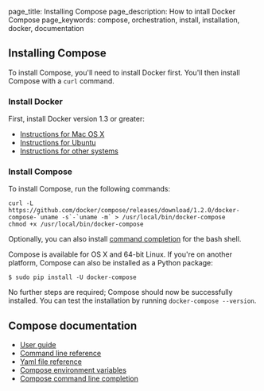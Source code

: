 page_title: Installing Compose
page_description: How to intall Docker Compose
page_keywords: compose, orchestration, install, installation, docker, documentation


## Installing Compose

To install Compose, you'll need to install Docker first. You'll then install
Compose with a `curl` command. 

### Install Docker

First, install Docker version 1.3 or greater:

- [Instructions for Mac OS X](http://docs.docker.com/installation/mac/)
- [Instructions for Ubuntu](http://docs.docker.com/installation/ubuntulinux/)
- [Instructions for other systems](http://docs.docker.com/installation/)

### Install Compose

To install Compose, run the following commands:

    curl -L https://github.com/docker/compose/releases/download/1.2.0/docker-compose-`uname -s`-`uname -m` > /usr/local/bin/docker-compose
    chmod +x /usr/local/bin/docker-compose

Optionally, you can also install [command completion](completion.md) for the
bash shell.

Compose is available for OS X and 64-bit Linux. If you're on another platform,
Compose can also be installed as a Python package:

    $ sudo pip install -U docker-compose

No further steps are required; Compose should now be successfully  installed.
You can test the installation by running `docker-compose --version`.

## Compose documentation

- [User guide](index.md)
- [Command line reference](cli.md)
- [Yaml file reference](yml.md)
- [Compose environment variables](env.md)
- [Compose command line completion](completion.md)
